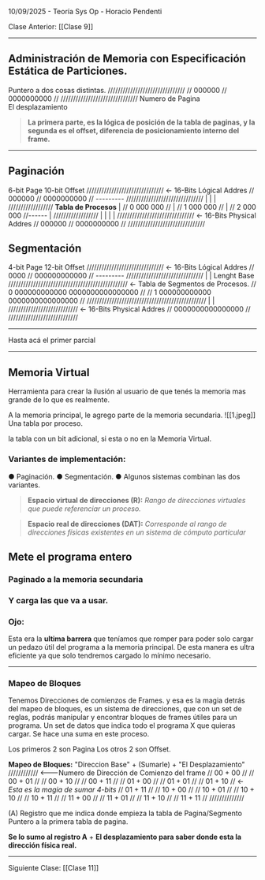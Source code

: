 10/09/2025 - Teoría Sys Op - Horacio Pendenti

 Clase Anterior: [[Clase 9]]

---

## Administración de Memoria con Especificación Estática de Particiones.

Puntero a dos cosas distintas.
///////////////////////////////
// 000000 // 0000000000 //
///////////////////////////////
	Numero de Pagina		
			El desplazamiento
		
>**La primera parte, es la lógica de posición de la tabla de paginas, y la segunda es el offset, diferencia de posicionamiento interno del frame.**


---

## Paginación

6-bit Page    10-bit Offset
///////////////////////////////  <- 16-Bits Lógical Addres
// 000000 // 0000000000 // ---------
///////////////////////////////              |
    |                                                 |
////////////////// **Tabla de Procesos**  |
// 0   000 000 //                                 |
// 1   000 000 //                                 |
// 2   000 000 //------                        |
//////////////////        |                        | 
                 |                        |
               ///////////////////////////////  <- 16-Bits Physical Addres
               // 000000 // 0000000000 // 
              ///////////////////////////////

## Segmentación

4-bit Page    12-bit Offset
///////////////////////////////  <- 16-Bits Lógical Addres
// 0000 // 000000000000 // ---------
///////////////////////////////
   |
   |     Lenght             Base
//////////////////////////////////////////////// <- Tabla de Segmentos de Procesos.
// 0  000000000000  0000000000000000 //
// 1  000000000000  0000000000000000 //
////////////////////////////////////////////////
   |
   |
//////////////////////////// <- 16-Bits Physical Addres
// 0000000000000000 // 
////////////////////////////

---
Hasta acá el primer parcial

---
## Memoria Virtual

Herramienta para crear la ilusión al usuario de que tenés la memoria mas grande de lo que es realmente.

A la memoria principal, le agrego parte de la memoria secundaria.
![[1.jpeg]]
Una tabla por proceso.

la tabla con un bit adicional, si esta o no en la Memoria Virtual.

### Variantes de implementación:
● Paginación.
● Segmentación.
● Algunos sistemas combinan las dos variantes.

>**Espacio virtual de direcciones (R):** 
	*Rango de direcciones virtuales que puede referenciar un proceso.*

>**Espacio real de direcciones (DAT):** 
	*Corresponde al rango de direcciones físicas existentes en un sistema de cómputo particular*

## Mete el programa entero
### Paginado a la memoria secundaria

### Y carga las que va a usar.

### Ojo:
Esta era la **ultima barrera** que teníamos que romper para poder solo cargar un pedazo útil del programa a la memoria principal. De esta manera es ultra eficiente ya que solo tendremos cargado lo mínimo necesario.

---
### Mapeo de Bloques

Tenemos Direcciones de comienzos de Frames. y esa es la magia detrás del mapeo de bloques, es un sistema de direcciones, que con un set de reglas, podrás manipular y encontrar bloques de frames útiles para un programa. Un set de datos que indica todo el programa X que quieras cargar. 
Se hace una suma en este proceso. 

Los primeros 2 son Pagina
Los otros 2 son Offset.

**Mapeo de Bloques:**
"Direccion Base" + (Sumarle)  + "El Desplazamiento"
//////////// <---Numero de Dirección de Comienzo del frame
// 00 + 00 //
// 00 + 01 //
// 00 + 10 //
// 00 + 11 //
// 01 + 00 //
// 01 + 01 //
// 01 + 10 // <- *Esta es la magia de sumar 4-bits*
// 01 + 11 //
// 10 + 00 //
// 10 + 01 //
// 10 + 10 //
// 10 + 11 //
// 11 + 00 //
// 11 + 01 //
// 11 + 10 //
// 11 + 11 //
////////////// 

(A) Registro que me indica donde empieza la tabla de Pagina/Segmento
Puntero a la primera tabla de pagina.

**Se lo sumo al registro A** + 
**El desplazamiento para saber donde esta la dirección física real.**

---
Siguiente Clase: [[Clase 11]]